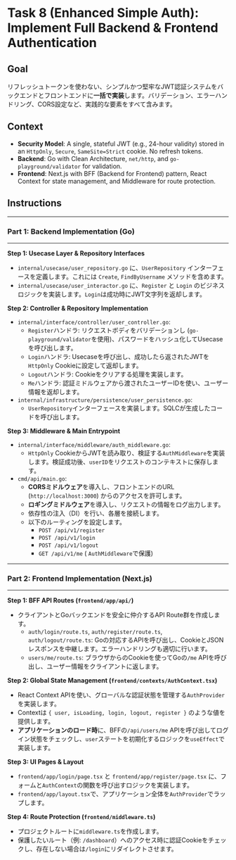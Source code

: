 # Task 8 (Enhanced Simple Auth): Implement Full Backend & Frontend Authentication

## Goal
リフレッシュトークンを使わない、シンプルかつ堅牢なJWT認証システムをバックエンドとフロントエンドに**一括で実装**します。バリデーション、エラーハンドリング、CORS設定など、実践的な要素をすべて含みます。

## Context
- **Security Model**: A single, stateful JWT (e.g., 24-hour validity) stored in an `HttpOnly`, `Secure`, `SameSite=Strict` cookie. No refresh tokens.
- **Backend**: Go with Clean Architecture, `net/http`, and `go-playground/validator` for validation.
- **Frontend**: Next.js with BFF (Backend for Frontend) pattern, React Context for state management, and Middleware for route protection.

## Instructions

---
### **Part 1: Backend Implementation (Go)**
---

**Step 1: Usecase Layer & Repository Interfaces**
-   `internal/usecase/user_repository.go` に、`UserRepository` インターフェースを定義します。これには `Create`, `FindByUsername` メソッドを含めます。
-   `internal/usecase/user_interactor.go` に、`Register` と `Login` のビジネスロジックを実装します。`Login`は成功時にJWT文字列を返却します。

**Step 2: Controller & Repository Implementation**
-   `internal/interface/controller/user_controller.go`:
    -   `Register`ハンドラ: リクエストボディをバリデーションし (`go-playground/validator`を使用)、パスワードをハッシュ化してUsecaseを呼び出します。
    -   `Login`ハンドラ: Usecaseを呼び出し、成功したら返されたJWTを`HttpOnly` Cookieに設定して返却します。
    -   `Logout`ハンドラ: Cookieをクリアする処理を実装します。
    -   `Me`ハンドラ: 認証ミドルウェアから渡されたユーザーIDを使い、ユーザー情報を返却します。
-   `internal/infrastructure/persistence/user_persistence.go`:
    -   `UserRepository`インターフェースを実装します。SQLCが生成したコードを呼び出します。

**Step 3: Middleware & Main Entrypoint**
-   `internal/interface/middleware/auth_middleware.go`:
    -   `HttpOnly` CookieからJWTを読み取り、検証する`AuthMiddleware`を実装します。検証成功後、`userID`をリクエストのコンテキストに保存します。
-   `cmd/api/main.go`:
    -   **CORSミドルウェア**を導入し、フロントエンドのURL (`http://localhost:3000`) からのアクセスを許可します。
    -   **ロギングミドルウェア**を導入し、リクエストの情報をログ出力します。
    -   依存性の注入（DI）を行い、各層を接続します。
    -   以下のルーティングを設定します。
        -   `POST /api/v1/register`
        -   `POST /api/v1/login`
        -   `POST /api/v1/logout`
        -   `GET /api/v1/me` ( `AuthMiddleware`で保護)

---
### **Part 2: Frontend Implementation (Next.js)**
---

**Step 1: BFF API Routes (`frontend/app/api/`)**
-   クライアントとGoバックエンドを安全に仲介するAPI Route群を作成します。
    -   `auth/login/route.ts`, `auth/register/route.ts`, `auth/logout/route.ts`: Goの対応するAPIを呼び出し、CookieとJSONレスポンスを中継します。エラーハンドリングも適切に行います。
    -   `users/me/route.ts`: ブラウザからのCookieを使ってGoの`/me` APIを呼び出し、ユーザー情報をクライアントに返します。

**Step 2: Global State Management (`frontend/contexts/AuthContext.tsx`)**
-   React Context APIを使い、グローバルな認証状態を管理する`AuthProvider`を実装します。
-   Contextは `{ user, isLoading, login, logout, register }` のような値を提供します。
-   **アプリケーションのロード時**に、BFFの`/api/users/me` APIを呼び出してログイン状態をチェックし、`user`ステートを初期化するロジックを`useEffect`で実装します。

**Step 3: UI Pages & Layout**
-   `frontend/app/login/page.tsx` と `frontend/app/register/page.tsx` に、フォームと`AuthContext`の関数を呼び出すロジックを実装します。
-   `frontend/app/layout.tsx`で、アプリケーション全体を`AuthProvider`でラップします。

**Step 4: Route Protection (`frontend/middleware.ts`)**
-   プロジェクトルートに`middleware.ts`を作成します。
-   保護したいルート（例: `/dashboard`）へのアクセス時に認証Cookieをチェックし、存在しない場合は`/login`にリダイレクトさせます。
